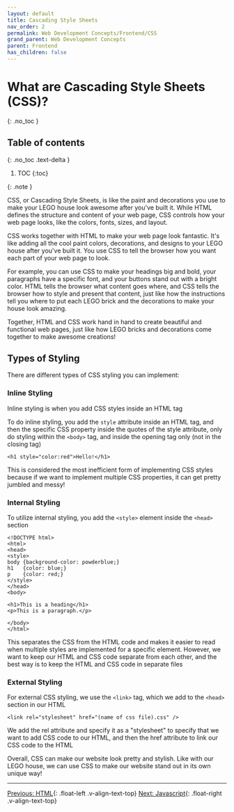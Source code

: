 ```yaml
---
layout: default
title: Cascading Style Sheets
nav_order: 2
permalink: Web Development Concepts/Frontend/CSS
grand_parent: Web Development Concepts
parent: Frontend
has_children: false
---
```


# What are Cascading Style Sheets (CSS)?
{: .no_toc }

## Table of contents
{: .no_toc .text-delta }

1. TOC
{:toc}

{: .note }  

CSS, or Cascading Style Sheets, is like the paint and decorations you use to make your LEGO house look awesome after you've built it. While HTML defines the structure and content of your web page, CSS controls how your web page looks, like the colors, fonts, sizes, and layout.

CSS works together with HTML to make your web page look fantastic. It's like adding all the cool paint colors, decorations, and designs to your LEGO house after you've built it. You use CSS to tell the browser how you want each part of your web page to look.

For example, you can use CSS to make your headings big and bold, your paragraphs have a specific font, and your buttons stand out with a bright color. HTML tells the browser what content goes where, and CSS tells the browser how to style and present that content, just like how the instructions tell you where to put each LEGO brick and the decorations to make your house look amazing. 

Together, HTML and CSS work hand in hand to create beautiful and functional web pages, just like how LEGO bricks and decorations come together to make awesome creations!

## Types of Styling

There are different types of CSS styling you can implement:

### **Inline Styling**

Inline styling is when you add CSS styles inside an HTML tag

To do inline styling, you add the  `style` attribute inside an HTML tag, and then the specific CSS property inside the quotes of the style attribute, only do styling within the `<body>` tag, and inside the opening tag only (not in the closing tag)

`<h1 style="color:red">Hello!</h1>`

This is considered the most inefficient form of implementing CSS styles because if we want to implement multiple CSS properties, it can get pretty jumbled and messy!

### **Internal Styling**

To utilize internal styling, you add the `<style>` element inside the `<head>` section

```
<!DOCTYPE html>
<html>
<head>
<style>
body {background-color: powderblue;}
h1   {color: blue;}
p    {color: red;}
</style>
</head>
<body>

<h1>This is a heading</h1>
<p>This is a paragraph.</p>

</body>
</html>
```

This separates the CSS from the HTML code and makes it easier to read when multiple styles are implemented for a specific element. However, we want to keep our HTML and CSS code separate from each other, and the best way is to keep the HTML and CSS code in separate files

### **External Styling**

For external CSS styling, we use the ```<link>``` tag, which we add to the ```<head>``` section in our HTML

```<link rel="stylesheet" href="(name of css file).css" />```

We add the rel attribute and specify it as a "stylesheet" to specify that we want to add CSS code to our HTML, and then the href attribute to link our CSS code to the HTML

Overall, CSS can make our website look pretty and stylish. Like with our LEGO house, we can use CSS to make our website stand out in its own unique way!
_______________________________________________________________

[Previous: HTML](HTML){: .float-left .v-align-text-top}
[Next: Javascript](Javascript){: .float-right .v-align-text-top}
